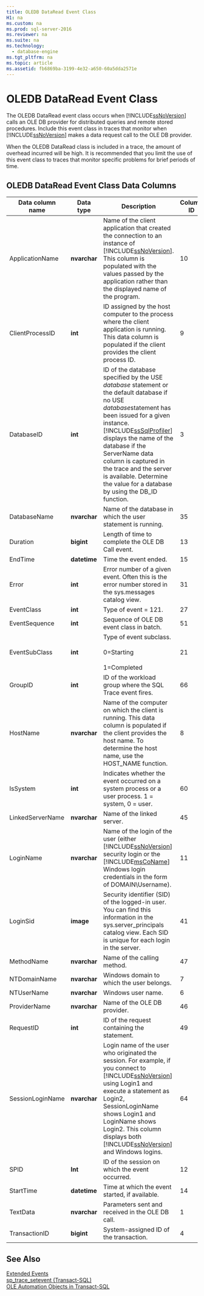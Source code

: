 ```yaml
---
title: OLEDB DataRead Event Class
H1: na
ms.custom: na
ms.prod: sql-server-2016
ms.reviewer: na
ms.suite: na
ms.technology: 
  - database-engine
ms.tgt_pltfrm: na
ms.topic: article
ms.assetid: fb6869ba-3199-4e32-a650-60a5dda2571e
---
```

# OLEDB DataRead Event Class
  The OLEDB DataRead event class occurs when [!INCLUDE[ssNoVersion](../../Topics/TopicNameContainA/includes/ssNoVersion_md.md)] calls an OLE DB provider for distributed queries and remote stored procedures. Include this event class in traces that monitor when [!INCLUDE[ssNoVersion](../../Topics/TopicNameContainA/includes/ssNoVersion_md.md)] makes a data request call to the OLE DB provider.  
  
 When the OLEDB DataRead class is included in a trace, the amount of overhead incurred will be high. It is recommended that you limit the use of this event class to traces that monitor specific problems for brief periods of time.  
  
## OLEDB DataRead Event Class Data Columns  
  
|Data column name|Data type|Description|Column ID|Filterable|  
|----------------------|---------------|-----------------|---------------|----------------|  
|ApplicationName|**nvarchar**|Name of the client application that created the connection to an instance of [!INCLUDE[ssNoVersion](../../Topics/TopicNameContainA/includes/ssNoVersion_md.md)]. This column is populated with the values passed by the application rather than the displayed name of the program.|10|Yes|  
|ClientProcessID|**int**|ID assigned by the host computer to the process where the client application is running. This data column is populated if the client provides the client process ID.|9|Yes|  
|DatabaseID|**int**|ID of the database specified by the USE *database* statement or the default database if no USE *database*statement has been issued for a given instance. [!INCLUDE[ssSqlProfiler](../../Topics/TopicNameContainA/includes/ssSqlProfiler_md.md)] displays the name of the database if the ServerName data column is captured in the trace and the server is available. Determine the value for a database by using the DB_ID function.|3|Yes|  
|DatabaseName|**nvarchar**|Name of the database in which the user statement is running.|35|Yes|  
|Duration|**bigint**|Length of time to complete the OLE DB Call event.|13|No|  
|EndTime|**datetime**|Time the event ended.|15|Yes|  
|Error|**int**|Error number of a given event. Often this is the error number stored in the sys.messages catalog view.|31|Yes|  
|EventClass|**int**|Type of event = 121.|27|No|  
|EventSequence|**int**|Sequence of OLE DB event class in batch.|51|No|  
|EventSubClass|**int**|Type of event subclass.<br /><br /> 0=Starting<br /><br /> 1=Completed|21|No|  
|GroupID|**int**|ID of the workload group where the SQL Trace event fires.|66|Yes|  
|HostName|**nvarchar**|Name of the computer on which the client is running. This data column is populated if the client provides the host name. To determine the host name, use the HOST_NAME function.|8|Yes|  
|IsSystem|**int**|Indicates whether the event occurred on a system process or a user process. 1 = system, 0 = user.|60|Yes|  
|LinkedServerName|**nvarchar**|Name of the linked server.|45|Yes|  
|LoginName|**nvarchar**|Name of the login of the user (either [!INCLUDE[ssNoVersion](../../Topics/TopicNameContainA/includes/ssNoVersion_md.md)] security login or the [!INCLUDE[msCoName](../../Topics/TopicNameContainA/includes/msCoName_md.md)] Windows login credentials in the form of DOMAIN\Username).|11|Yes|  
|LoginSid|**image**|Security identifier (SID) of the logged-in user. You can find this information in the sys.server_principals catalog view. Each SID is unique for each login in the server.|41|Yes|  
|MethodName|**nvarchar**|Name of the calling method.|47|No|  
|NTDomainName|**nvarchar**|Windows domain to which the user belongs.|7|Yes|  
|NTUserName|**nvarchar**|Windows user name.|6|Yes|  
|ProviderName|**nvarchar**|Name of the OLE DB provider.|46|Yes|  
|RequestID|**int**|ID of the request containing the statement.|49|Yes|  
|SessionLoginName|**nvarchar**|Login name of the user who originated the session. For example, if you connect to [!INCLUDE[ssNoVersion](../../Topics/TopicNameContainA/includes/ssNoVersion_md.md)] using Login1 and execute a statement as Login2, SessionLoginName shows Login1 and LoginName shows Login2. This column displays both [!INCLUDE[ssNoVersion](../../Topics/TopicNameContainA/includes/ssNoVersion_md.md)] and Windows logins.|64|Yes|  
|SPID|**Int**|ID of the session on which the event occurred.|12|Yes|  
|StartTime|**datetime**|Time at which the event started, if available.|14|Yes|  
|TextData|**nvarchar**|Parameters sent and received in the OLE DB call.|1|No|  
|TransactionID|**bigint**|System-assigned ID of the transaction.|4|Yes|  
  
## See Also  
 [Extended Events](../../Topics/TopicNameNotContainA/Extended-Events.md)   
 [sp_trace_setevent &#40;Transact-SQL&#41;](../Topic/sp_trace_setevent%20\(Transact-SQL\).md)   
 [OLE Automation Objects in Transact-SQL](../../Topics/TopicNameNotContainA/OLE-Automation-Objects-in-Transact-SQL.md)  
  
  
